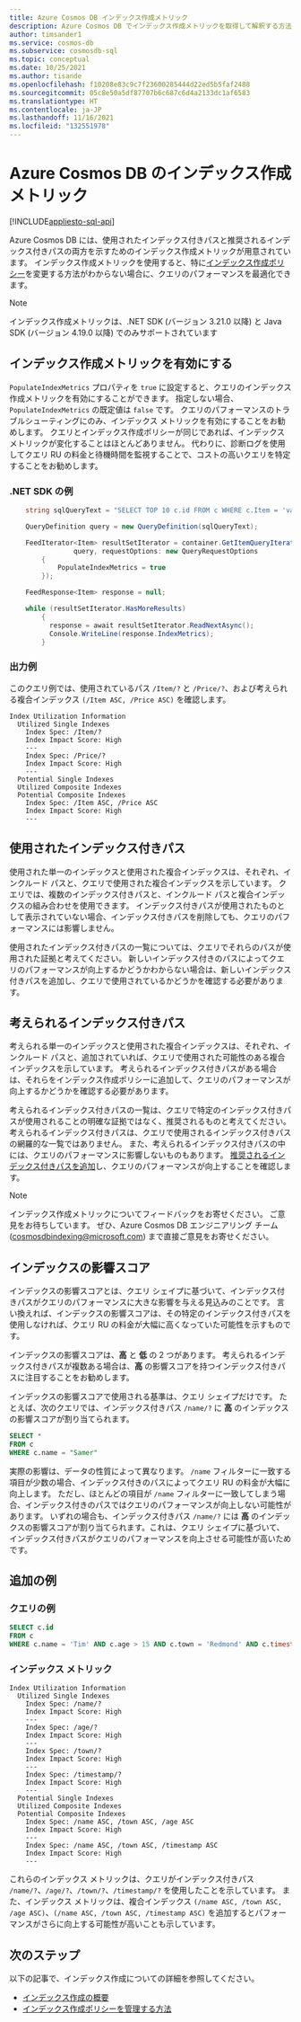 ```yaml
---
title: Azure Cosmos DB インデックス作成メトリック
description: Azure Cosmos DB でインデックス作成メトリックを取得して解釈する方法について説明します
author: timsander1
ms.service: cosmos-db
ms.subservice: cosmosdb-sql
ms.topic: conceptual
ms.date: 10/25/2021
ms.author: tisande
ms.openlocfilehash: f10208e83c9c7f23600285444d22ed5b5faf2488
ms.sourcegitcommit: 05c8e50a5df87707b6c687c6d4a2133dc1af6583
ms.translationtype: HT
ms.contentlocale: ja-JP
ms.lasthandoff: 11/16/2021
ms.locfileid: "132551978"
---
```

# <a name="indexing-metrics-in-azure-cosmos-db"></a>Azure Cosmos DB のインデックス作成メトリック
[!INCLUDE[appliesto-sql-api](../includes/appliesto-sql-api.md)]

Azure Cosmos DB には、使用されたインデックス付きパスと推奨されるインデックス付きパスの両方を示すためのインデックス作成メトリックが用意されています。 インデックス作成メトリックを使用すると、特に[インデックス作成ポリシー](../index-policy.md)を変更する方法がわからない場合に、クエリのパフォーマンスを最適化できます。

> [!NOTE]
> インデックス作成メトリックは、.NET SDK (バージョン 3.21.0 以降) と Java SDK (バージョン 4.19.0 以降) でのみサポートされています

## <a name="enable-indexing-metrics"></a>インデックス作成メトリックを有効にする

`PopulateIndexMetrics` プロパティを `true` に設定すると、クエリのインデックス作成メトリックを有効にすることができます。 指定しない場合、`PopulateIndexMetrics` の既定値は `false` です。 クエリのパフォーマンスのトラブルシューティングにのみ、インデックス メトリックを有効にすることをお勧めします。 クエリとインデックス作成ポリシーが同じであれば、インデックス メトリックが変化することはほとんどありません。 代わりに、診断ログを使用してクエリ RU の料金と待機時間を監視することで、コストの高いクエリを特定することをお勧めします。

### <a name="net-sdk-example"></a>.NET SDK の例

```csharp
    string sqlQueryText = "SELECT TOP 10 c.id FROM c WHERE c.Item = 'value1234' AND c.Price > 2";

    QueryDefinition query = new QueryDefinition(sqlQueryText);

    FeedIterator<Item> resultSetIterator = container.GetItemQueryIterator<Item>(
                query, requestOptions: new QueryRequestOptions
        {
            PopulateIndexMetrics = true
        });

    FeedResponse<Item> response = null;

    while (resultSetIterator.HasMoreResults)
        {
          response = await resultSetIterator.ReadNextAsync();
          Console.WriteLine(response.IndexMetrics);
        }
```

### <a name="example-output"></a>出力例

このクエリ例では、使用されているパス `/Item/?` と `/Price/?`、および考えられる複合インデックス `(/Item ASC, /Price ASC)` を確認します。

```
Index Utilization Information
  Utilized Single Indexes
    Index Spec: /Item/?
    Index Impact Score: High
    ---
    Index Spec: /Price/?
    Index Impact Score: High
    ---
  Potential Single Indexes
  Utilized Composite Indexes
  Potential Composite Indexes
    Index Spec: /Item ASC, /Price ASC
    Index Impact Score: High
    ---
```

## <a name="utilized-indexed-paths"></a>使用されたインデックス付きパス

使用された単一のインデックスと使用された複合インデックスは、それぞれ、インクルード パスと、クエリで使用された複合インデックスを示しています。 クエリでは、複数のインデックス付きパスと、インクルード パスと複合インデックスの組み合わせを使用できます。 インデックス付きパスが使用されたものとして表示されていない場合、インデックス付きパスを削除しても、クエリのパフォーマンスには影響しません。

使用されたインデックス付きパスの一覧については、クエリでそれらのパスが使用された証拠と考えてください。 新しいインデックス付きのパスによってクエリのパフォーマンスが向上するかどうかわからない場合は、新しいインデックス付きパスを追加し、クエリで使用されているかどうかを確認する必要があります。

## <a name="potential-indexed-paths"></a>考えられるインデックス付きパス

考えられる単一のインデックスと使用された複合インデックスは、それぞれ、インクルード パスと、追加されていれば、クエリで使用された可能性のある複合インデックスを示しています。 考えられるインデックス付きパスがある場合は、それらをインデックス作成ポリシーに追加して、クエリのパフォーマンスが向上するかどうかを確認する必要があります。

考えられるインデックス付きパスの一覧は、クエリで特定のインデックス付きパスが使用されることの明確な証拠ではなく、推奨されるものと考えてください。 考えられるインデックス付きパスは、クエリで使用されるインデックス付きパスの網羅的な一覧ではありません。 また、考えられるインデックス付きパスの中には、クエリのパフォーマンスに影響しないものもあります。 [推奨されるインデックス付きパスを追加](how-to-manage-indexing-policy.md)し、クエリのパフォーマンスが向上することを確認します。

> [!NOTE]
> インデックス作成メトリックについてフィードバックをお寄せください。 ご意見をお待ちしています。 ぜひ、Azure Cosmos DB エンジニアリング チーム (cosmosdbindexing@microsoft.com) まで直接ご意見をお寄せください。

## <a name="index-impact-score"></a>インデックスの影響スコア

インデックスの影響スコアとは、クエリ シェイプに基づいて、インデックス付きパスがクエリのパフォーマンスに大きな影響を与える見込みのことです。 言い換えれば、インデックスの影響スコアは、その特定のインデックス付きパスを使用しなければ、クエリ RU の料金が大幅に高くなっていた可能性を示すものです。 

インデックスの影響スコアは、**高** と **低** の 2 つがあります。 考えられるインデックス付きパスが複数ある場合は、**高** の影響スコアを持つインデックス付きパスに注目することをお勧めします。

インデックスの影響スコアで使用される基準は、クエリ シェイプだけです。 たとえば、次のクエリでは、インデックス付きパス `/name/?` に **高** のインデックスの影響スコアが割り当てられます。

```sql
SELECT * 
FROM c
WHERE c.name = "Samer"
```

実際の影響は、データの性質によって異なります。 `/name` フィルターに一致する項目が少数の場合、インデックス付きのパスによってクエリ RU の料金が大幅に向上します。 ただし、ほとんどの項目が `/name` フィルターに一致してしまう場合、インデックス付きのパスではクエリのパフォーマンスが向上しない可能性があります。 いずれの場合も、インデックス付きパス `/name/?` には **高** のインデックスの影響スコアが割り当てられます。これは、クエリ シェイプに基づいて、インデックス付きパスがクエリのパフォーマンスを向上させる可能性が高いためです。

## <a name="additional-examples"></a>追加の例

### <a name="example-query"></a>クエリの例

```sql
SELECT c.id 
FROM c 
WHERE c.name = 'Tim' AND c.age > 15 AND c.town = 'Redmond' AND c.timestamp > 2349230183
```

### <a name="index-metrics"></a>インデックス メトリック

```
Index Utilization Information
  Utilized Single Indexes
    Index Spec: /name/?
    Index Impact Score: High
    ---
    Index Spec: /age/?
    Index Impact Score: High
    ---
    Index Spec: /town/?
    Index Impact Score: High
    ---
    Index Spec: /timestamp/?
    Index Impact Score: High
    ---
  Potential Single Indexes
  Utilized Composite Indexes
  Potential Composite Indexes
    Index Spec: /name ASC, /town ASC, /age ASC
    Index Impact Score: High
    ---
    Index Spec: /name ASC, /town ASC, /timestamp ASC
    Index Impact Score: High
    ---
```
これらのインデックス メトリックは、クエリがインデックス付きパス `/name/?`、`/age/?`、`/town/?`、`/timestamp/?` を使用したことを示しています。 また、インデックス メトリックは、複合インデックス `(/name ASC, /town ASC, /age ASC)`、`(/name ASC, /town ASC, /timestamp ASC)` を追加するとパフォーマンスがさらに向上する可能性が高いことも示しています。

## <a name="next-steps"></a>次のステップ

以下の記事で、インデックス作成についての詳細を参照してください。

- [インデックス作成の概要](../index-overview.md)
- [インデックス作成ポリシーを管理する方法](how-to-manage-indexing-policy.md)

